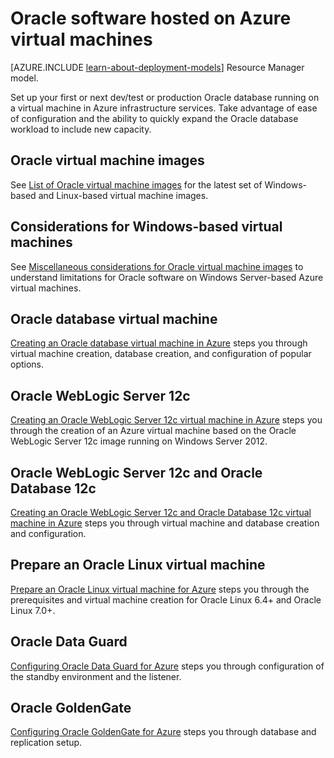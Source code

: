 <properties
	pageTitle="Oracle on Azure VMs | Windows Azure"
	description="Find the articles that describe how to set up Oracle software on Windows-based or Linux-based Azure virtual machines."
	services="virtual-machines"
	documentationCenter=""
	authors="JoeDavies-MSFT"
	manager="timlt"
	editor=""
	tags="azure-service-management"/>

<tags
	ms.service="virtual-machines"
	ms.date="10/05/2015"
	wacn.date=""/>

# Oracle software hosted on Azure virtual machines

[AZURE.INCLUDE [learn-about-deployment-models](../includes/learn-about-deployment-models-classic-include.md)] Resource Manager model.
 

Set up your first or next dev/test or production Oracle database running on a virtual machine in Azure infrastructure services. Take advantage of ease of configuration and the ability to quickly expand the Oracle database workload to include new capacity.

## Oracle virtual machine images

See [List of Oracle virtual machine images](/documentation/articles/virtual-machines-oracle-list-oracle-virtual-machine-images) for the latest set of Windows-based and Linux-based virtual machine images.

## Considerations for Windows-based virtual machines

See [Miscellaneous considerations for Oracle virtual machine images](/documentation/articles/virtual-machines-miscellaneous-considerations-oracle-virtual-machine-images) to understand limitations for Oracle software on Windows Server-based Azure virtual machines.

## Oracle database virtual machine

[Creating an Oracle database virtual machine in Azure](/documentation/articles/virtual-machines-creating-oracle-database-virtual-machine) steps you through virtual machine creation, database creation, and configuration of popular options.

## Oracle WebLogic Server 12c

[Creating an Oracle WebLogic Server 12c virtual machine in Azure](/documentation/articles/virtual-machines-creating-oracle-weblogic-server-12c-virtual-machine) steps you through the creation of an Azure virtual machine based on the Oracle WebLogic Server 12c image running on Windows Server 2012.

## Oracle WebLogic Server 12c and Oracle Database 12c

[Creating an Oracle WebLogic Server 12c and Oracle Database 12c virtual machine in Azure](/documentation/articles/virtual-machines-creating-oracle-weblogic-server-12c-oracle-database-12c-virtual-machine) steps you through virtual machine and database creation and configuration.

## Prepare an Oracle Linux virtual machine

[Prepare an Oracle Linux virtual machine for Azure](/documentation/articles/virtual-machines-prepare-oracle-linux-virtual-machine) steps you through the prerequisites and virtual machine creation for Oracle Linux 6.4+ and Oracle Linux 7.0+.

## Oracle Data Guard

[Configuring Oracle Data Guard for Azure](/documentation/articles/virtual-machines-configuring-oracle-data-guard) steps you through configuration of the standby environment and the listener.

## Oracle GoldenGate

[Configuring Oracle GoldenGate for Azure](/documentation/articles/virtual-machines-configuring-oracle-goldengate) steps you through database and replication setup.

